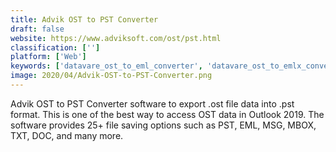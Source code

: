 ```yaml
---
title: Advik OST to PST Converter
draft: false 
website: https://www.adviksoft.com/ost/pst.html
classification: ['']
platform: ['Web']
keywords: ['datavare_ost_to_eml_converter', 'datavare_ost_to_emlx_converter', 'ibidinfo_ost_to_pst_converter', 'kdetools_mbox_to_pst_converter', 'kdetools_ost_to_pst_converter', 'kernel_for_outlook_pst_repair', 'quickmigrations_for_ost_to_pst', 'sysessential_ost_to_msg_converter', 'shoviv_mbox_to_pst_converter', 'shoviv_ost_to_pst_converter', 'softaken_ost_file_exporter', 'stellar_ost_viewer', 'sysinfotools_ost_file_recovery', 'systools_ost_recovery', 'pommo', 'vmail_ost_to_pst_converter']
image: 2020/04/Advik-OST-to-PST-Converter.png
---
```

Advik OST to PST Converter software to export .ost file data into .pst format. This is one of the best way to access OST data in Outlook 2019. The software provides 25+ file saving options such as PST, EML, MSG, MBOX, TXT, DOC, and many more.
